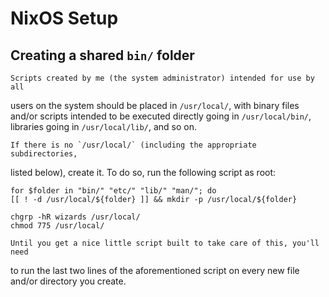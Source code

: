 # NixOS Setup

## Creating a shared `bin/` folder
    Scripts created by me (the system administrator) intended for use by all
users on the system should be placed in `/usr/local/`, with binary files and/or
scripts intended to be executed directly going in `/usr/local/bin/`, libraries
going in `/usr/local/lib/`, and so on.

    If there is no `/usr/local/` (including the appropriate subdirectories,
listed below), create it. To do so, run the following script as root:

```
for $folder in "bin/" "etc/" "lib/" "man/"; do
[[ ! -d /usr/local/${folder} ]] && mkdir -p /usr/local/${folder}

chgrp -hR wizards /usr/local/
chmod 775 /usr/local/
```

    Until you get a nice little script built to take care of this, you'll need
to run the last two lines of the aforementioned script on every new file and/or
directory you create.

